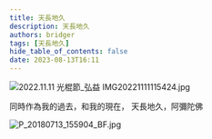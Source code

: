 ```yaml
---
title: 天長地久
description: 天長地久
authors: bridger
tags: [天長地久]
hide_table_of_contents: false
date: 2023-08-13T16:11
---
```


![2022.11.11 光棍節_弘益 IMG20221111115424.jpg](https://e.brid.cf/i/2023/08/13/qngccd-2.webp)


<!-- truncate -->
同時作為我的過去，和我的現在，
天長地久，阿彌陀佛

![P_20180713_155904_BF.jpg](https://e.brid.cf/i/2023/08/13/qo2ke7-2.webp)